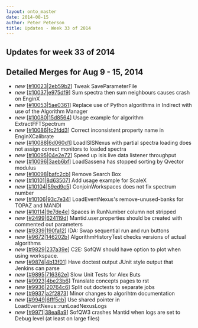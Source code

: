 ```yaml
---
layout: onto_master
date: 2014-08-15
author: Peter Peterson
title: Updates - Week 33 of 2014
---
```

Updates for week 33 of 2014
---------------------------

Detailed Merges for Aug 9 - 15, 2014
------------------------------------
* *new* \[[#10023](http://trac.mantidproject.org/mantid/ticket/10023)\|[2eb59b2](https://github.com/mantidproject/mantid/commit/2eb59b2e6ccf5c2bb8551c76d7e9e159e0bb3a3d)\] Tweak SaveParameterFile
* *new* \[[#10037](http://trac.mantidproject.org/mantid/ticket/10037)\|[e975df9](https://github.com/mantidproject/mantid/commit/e975df970e5e51b1937f49e7d5db42743cb976ad)\] Sum spectra then sum neighbours causes crash on EnginX
* *new* \[[#10053](http://trac.mantidproject.org/mantid/ticket/10053)\|[5ae0361](https://github.com/mantidproject/mantid/commit/5ae0361f0c6c9af3360e0560e6eb7f058129d2e8)\] Replace use of Python algorithms in Indirect with use of the Algorithm Manager
* *new* \[[#10080](http://trac.mantidproject.org/mantid/ticket/10080)\|[15d8564](https://github.com/mantidproject/mantid/commit/15d8564e801ba75528b8d41d1b22e02fc8b227c1)\] Usage example for algorithm ExtractFFTSpectrum
* *new* \[[#10086](http://trac.mantidproject.org/mantid/ticket/10086)\|[fc2fdd3](https://github.com/mantidproject/mantid/commit/fc2fdd31c17a32da13626346c3cd51795e49409a)\] Correct inconsistent property name in EnginXCalibrate
* *new* \[[#10088](http://trac.mantidproject.org/mantid/ticket/10088)\|[6d060d1](https://github.com/mantidproject/mantid/commit/6d060d104414ccfac23795ad37dc27d0fdfdea1d)\] LoadISISNexus with partial spectra loading does not assign correct monitors to loaded spectra
* *new* \[[#10095](http://trac.mantidproject.org/mantid/ticket/10095)\|[04e2e72](https://github.com/mantidproject/mantid/commit/04e2e72c61920e9d4e37f76ca77aa909e2f2bf7f)\] Speed up isis live data listener throughput
* *new* \[[#10096](http://trac.mantidproject.org/mantid/ticket/10096)\|[3aeb6bf](https://github.com/mantidproject/mantid/commit/3aeb6bfd4f7470c01091540424c436f4077bd06e)\] LoadSassena has stopped sorting by Qvector modulus
* *new* \[[#10098](http://trac.mantidproject.org/mantid/ticket/10098)\|[bafc2cb](https://github.com/mantidproject/mantid/commit/bafc2cb4a39165e93a9772a2687500cb8f5a4b9a)\] Remove Search Box
* *new* \[[#10101](http://trac.mantidproject.org/mantid/ticket/10101)\|[8d63507](https://github.com/mantidproject/mantid/commit/8d63507562f875a9810580bf8bd1e13bc72407b2)\] Add usage example for ScaleX
* *new* \[[#10104](http://trac.mantidproject.org/mantid/ticket/10104)\|[59ed9c5](https://github.com/mantidproject/mantid/commit/59ed9c517fb40d713a2029dcde7c8ebeb355a572)\] ConjoinWorkspaces does not fix spectrum number
* *new* \[[#10106](http://trac.mantidproject.org/mantid/ticket/10106)\|[93c7e34](https://github.com/mantidproject/mantid/commit/93c7e34978444c938c9acce8acaa4c0e0800e312)\] LoadEventNexus's remove-unused-banks for TOPAZ and MANDI
* *new* \[[#10114](http://trac.mantidproject.org/mantid/ticket/10114)\|[9e7de4e](https://github.com/mantidproject/mantid/commit/9e7de4e8ecfedbfefcda45faf8b3f4e7cbebfc72)\] Spaces in RunNumber column not stripped
* *new* \[[#2499](http://trac.mantidproject.org/mantid/ticket/2499)\|[624119d](https://github.com/mantidproject/mantid/commit/624119dce3943d47551d90c41211c0547610ed69)\] Mantid.user.properties should be created with commented out parameters
* *new* \[[#9339](http://trac.mantidproject.org/mantid/ticket/9339)\|[190fa12](https://github.com/mantidproject/mantid/commit/190fa1219f37ed6a7f64e5b5c9db0072f8692f7f)\] IDA: Swap sequential run and run buttons
* *new* \[[#9672](http://trac.mantidproject.org/mantid/ticket/9672)\|[146202b](https://github.com/mantidproject/mantid/commit/146202b53578864c58ab36f52cbba88c8207be43)\] AlgorithmHistoryTest checks versions of actual algorithms
* *new* \[[#9829](http://trac.mantidproject.org/mantid/ticket/9829)\|[237a39e](https://github.com/mantidproject/mantid/commit/237a39ec7b61cb747ea1ddb38810987f7f707ffa)\] C2E: SofQW should have option to plot when using workspace.
* *new* \[[#9874](http://trac.mantidproject.org/mantid/ticket/9874)\|[4b13f01](https://github.com/mantidproject/mantid/commit/4b13f01765d884c8e36529d2ec5751e7acffdf18)\] Have doctest output JUnit style output that Jenkins can parse
* *new* \[[#9895](http://trac.mantidproject.org/mantid/ticket/9895)\|[716362e](https://github.com/mantidproject/mantid/commit/716362e2d5b1cfe05cb121ed021983c791f23b6e)\] Slow Unit Tests for Alex Buts
* *new* \[[#9923](http://trac.mantidproject.org/mantid/ticket/9923)\|[4be23b6](https://github.com/mantidproject/mantid/commit/4be23b6fbc87ec033345a57dd33e57a7d3de85b2)\] Translate concepts pages to rst
* *new* \[[#9936](http://trac.mantidproject.org/mantid/ticket/9936)\|[20764c6](https://github.com/mantidproject/mantid/commit/20764c6b9ad4e78b16543df770968d66d55ae925)\] Split out doctests to separate jobs
* *new* \[[#9937](http://trac.mantidproject.org/mantid/ticket/9937)\|[a2f2873](https://github.com/mantidproject/mantid/commit/a2f287384ea7a6bdf98d5116147d86845ca51f4c)\] Minor changes to algorihtm documentation
* *new* \[[#9949](http://trac.mantidproject.org/mantid/ticket/9949)\|[6fff5cb](https://github.com/mantidproject/mantid/commit/6fff5cbccfe7ece77b2efe9036717120e406c194)\] Use shared pointer in LoadEventNexus::runLoadNexusLogs
* *new* \[[#9971](http://trac.mantidproject.org/mantid/ticket/9971)\|[38ea8a9](https://github.com/mantidproject/mantid/commit/38ea8a99619a2e843124bfcdf9216e27080260e1)\] SofQW3 crashes Mantid when logs are set to Debug level (at least on large files)
